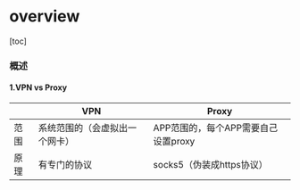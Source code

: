 # overview

[toc]

### 概述

#### 1.VPN vs Proxy

||VPN|Proxy|
|-|-|-|
|范围|系统范围的（会虚拟出一个网卡）|APP范围的，每个APP需要自己设置proxy|
|原理|有专门的协议|socks5（伪装成https协议）|
